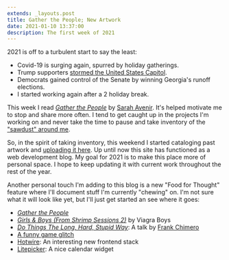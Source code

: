 ```yaml
---
extends: _layouts.post
title: Gather the People; New Artwork
date: 2021-01-10 13:37:00
description: The first week of 2021
---
```


2021 is off to a turbulent start to say the least:

 * Covid-19 is surging again, spurred by holiday gatherings.
 * Trump supporters [stormed the United States Capitol](https://en.wikipedia.org/wiki/2021_storming_of_the_United_States_Capitol).
 * Democrats gained control of the Senate by winning Georgia's runoff elections.
 * I started working again after a 2 holiday break.

This week I read [_Gather the People_](https://gatherthepeople.com) by [Sarah Avenir](https://twitter.com/sarahavenir). It's helped motivate me to stop and share more often. I tend to get caught up in the projects I'm working on and never take the time to pause and take inventory of the ["sawdust" around me](https://signalvnoise.com/posts/1620-sell-your-by-products).

So, in the spirit of taking inventory, this weekend I started cataloging past artwork and [uploading it here](/pictures). Up until now this site has functioned as a web development blog. My goal for 2021 is to make this place more of personal space. I hope to keep updating it with current work throughout the rest of the year.

Another personal touch I'm adding to this blog is a new "Food for Thought" feature where I'll document stuff I'm currently "chewing" on. I'm not sure what it will look like yet, but I'll just get started an see where it goes:

 * [_Gather the People_](https://gatherthepeople.com)
 * [_Girls & Boys (From Shrimp Sessions 2)_](https://www.youtube.com/watch?app=desktop&v=sHSLWOh3lJg) by Viagra Boys
 * [_Do Things The Long, Hard, Stupid Way_](https://vimeo.com/59384516): A talk by [Frank Chimero](https://twitter.com/frank_chimero)
 * [A funny game glitch](https://youtu.be/CxUrZFAPdiU)
 * [Hotwire](https://turbo.hotwire.dev): An interesting new frontend stack
 * [Litepicker](https://wakirin.github.io/Litepicker): A nice calendar widget
